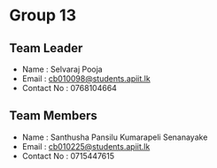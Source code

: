 # Group 13


## Team Leader
- Name : Selvaraj Pooja
- Email : cb010098@students.apiit.lk
- Contact No : 0768104664

## Team Members
- Name : Santhusha Pansilu Kumarapeli Senanayake
- Email : cb010225@students.apiit.lk
- Contact No : 0715447615